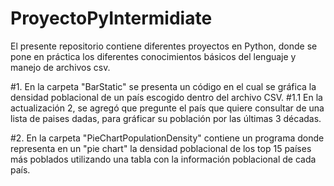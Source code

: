 # ProyectoPyIntermidiate

El presente repositorio contiene diferentes proyectos en Python, donde se pone en práctica los diferentes conocimientos básicos del lenguaje y manejo de archivos csv.

#1. En la carpeta "BarStatic" se presenta un código en el cual se gráfica la densidad poblacional de un país escogido dentro del archivo CSV.
    #1.1 En la actualización 2, se agregó que pregunte el país que quiere consultar de una lista de paises dadas, para gráficar su población por las últimas 3 décadas.

#2. En la carpeta "PieChartPopulationDensity" contiene un programa donde representa en un "pie chart" la densidad poblacional de los top 15 países más poblados utilizando una tabla con la información poblacional de cada país.
